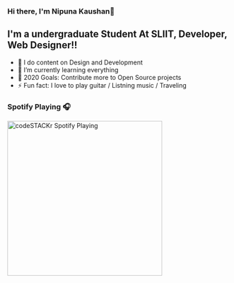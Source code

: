 ### Hi there, I'm Nipuna Kaushan👋
## I'm a undergraduate Student At SLIIT, Developer, Web Designer!!
- 🔭 I do content on Design and Development
- 🌱 I’m currently learning everything 
- 🥅 2020 Goals: Contribute more to Open Source projects
- ⚡ Fun fact: I love to  play guitar / Listning music / Traveling 
### Spotify Playing 🎧
[<img src="https://now-playing-codestackr.vercel.app/api/spotify-playing" alt="codeSTACKr Spotify Playing" width="350" />](https://open.spotify.com/user/swyqyimdc12jajde4vpwd2x1b)
